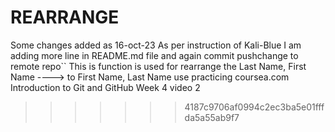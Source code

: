 REARRANGE
=========
Some changes added as 16-oct-23
As per instruction of Kali-Blue I am adding more line in 
README.md file and again commit pushchange to remote repo``
This is function is used for rearrange the 
Last Name, First Name ----> to First Name, Last Name
use practicing coursea.com Introduction to Git and GitHub
Week 4 video 2
>>>>>>> 4187c9706af0994c2ec3ba5e01fffda5a55ab9f7
